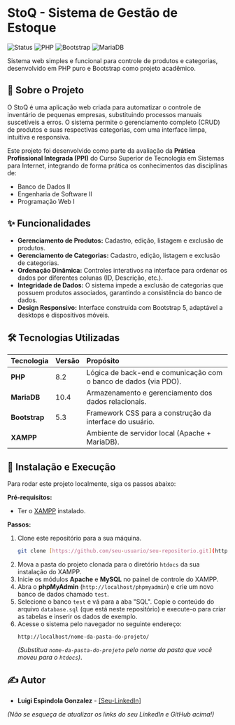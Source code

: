 # StoQ - Sistema de Gestão de Estoque

![Status](https://img.shields.io/badge/status-conclu%C3%ADdo-green?style=for-the-badge)
![PHP](https://img.shields.io/badge/PHP-8.2-777BB4?style=for-the-badge&logo=php)
![Bootstrap](https://img.shields.io/badge/Bootstrap-5.3-7952B3?style=for-the-badge&logo=bootstrap)
![MariaDB](https://img.shields.io/badge/MariaDB-10.4-003545?style=for-the-badge&logo=mariadb)

Sistema web simples e funcional para controle de produtos e categorias, desenvolvido em PHP puro e Bootstrap como projeto acadêmico.

## 📖 Sobre o Projeto

O StoQ é uma aplicação web criada para automatizar o controle de inventário de pequenas empresas, substituindo processos manuais suscetíveis a erros. O sistema permite o gerenciamento completo (CRUD) de produtos e suas respectivas categorias, com uma interface limpa, intuitiva e responsiva.

Este projeto foi desenvolvido como parte da avaliação da **Prática Profissional Integrada (PPI)** do Curso Superior de Tecnologia em Sistemas para Internet, integrando de forma prática os conhecimentos das disciplinas de:
* Banco de Dados II
* Engenharia de Software II
* Programação Web I

## ✨ Funcionalidades

-   **Gerenciamento de Produtos:** Cadastro, edição, listagem e exclusão de produtos.
-   **Gerenciamento de Categorias:** Cadastro, edição, listagem e exclusão de categorias.
-   **Ordenação Dinâmica:** Controles interativos na interface para ordenar os dados por diferentes colunas (ID, Descrição, etc.).
-   **Integridade de Dados:** O sistema impede a exclusão de categorias que possuem produtos associados, garantindo a consistência do banco de dados.
-   **Design Responsivo:** Interface construída com Bootstrap 5, adaptável a desktops e dispositivos móveis.

## 🛠️ Tecnologias Utilizadas

| Tecnologia | Versão | Propósito |
| :--- | :--- | :--- |
| **PHP** | 8.2 | Lógica de back-end e comunicação com o banco de dados (via PDO). |
| **MariaDB**| 10.4 | Armazenamento e gerenciamento dos dados relacionais. |
| **Bootstrap**| 5.3 | Framework CSS para a construção da interface do usuário. |
| **XAMPP** | | Ambiente de servidor local (Apache + MariaDB). |

## 🚀 Instalação e Execução

Para rodar este projeto localmente, siga os passos abaixo:

**Pré-requisitos:**
* Ter o [XAMPP](https://www.apachefriends.org/pt_br/index.html) instalado.

**Passos:**
1.  Clone este repositório para a sua máquina.
    ```bash
    git clone [https://github.com/seu-usuario/seu-repositorio.git](https://github.com/seu-usuario/seu-repositorio.git)
    ```
2.  Mova a pasta do projeto clonada para o diretório `htdocs` da sua instalação do XAMPP.
3.  Inicie os módulos **Apache** e **MySQL** no painel de controle do XAMPP.
4.  Abra o **phpMyAdmin** (`http://localhost/phpmyadmin`) e crie um novo banco de dados chamado `test`.
5.  Selecione o banco `test` e vá para a aba "SQL". Copie o conteúdo do arquivo `database.sql` (que está neste repositório) e execute-o para criar as tabelas e inserir os dados de exemplo.
6.  Acesse o sistema pelo navegador no seguinte endereço:
    ```
    http://localhost/nome-da-pasta-do-projeto/
    ```
    *(Substitua `nome-da-pasta-do-projeto` pelo nome da pasta que você moveu para o `htdocs`)*.

## ✍️ Autor

-   **Luigi Espindola Gonzalez** - [[Seu-LinkedIn]](https://www.linkedin.com/in/luigi-espindola-gonzalez-479117211/)

*(Não se esqueça de atualizar os links do seu LinkedIn e GitHub acima!)*

